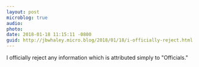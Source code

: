 ```yaml
---
layout: post
microblog: true
audio: 
photo: 
date: 2018-01-18 11:15:11 -0800
guid: http://jbwhaley.micro.blog/2018/01/18/i-officially-reject.html
---
```

I officially reject any information which is attributed simply to "Officials."
